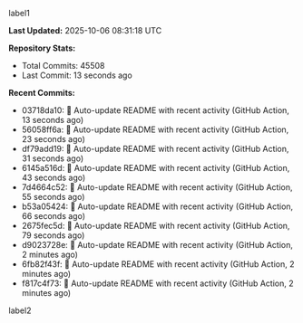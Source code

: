 
label1 
<!-- ACTIVITY_START -->
**Last Updated:** 2025-10-06 08:31:18 UTC

**Repository Stats:**
- Total Commits: 45508
- Last Commit: 13 seconds ago

**Recent Commits:**
- 03718da10: 🤖 Auto-update README with recent activity (GitHub Action, 13 seconds ago)
- 56058ff6a: 🤖 Auto-update README with recent activity (GitHub Action, 23 seconds ago)
- df79add19: 🤖 Auto-update README with recent activity (GitHub Action, 31 seconds ago)
- 6145a516d: 🤖 Auto-update README with recent activity (GitHub Action, 43 seconds ago)
- 7d4664c52: 🤖 Auto-update README with recent activity (GitHub Action, 55 seconds ago)
- b53a05424: 🤖 Auto-update README with recent activity (GitHub Action, 66 seconds ago)
- 2675fec5d: 🤖 Auto-update README with recent activity (GitHub Action, 79 seconds ago)
- d9023728e: 🤖 Auto-update README with recent activity (GitHub Action, 2 minutes ago)
- 6fb82f43f: 🤖 Auto-update README with recent activity (GitHub Action, 2 minutes ago)
- f817c4f73: 🤖 Auto-update README with recent activity (GitHub Action, 2 minutes ago)
<!-- ACTIVITY_END -->

label2
